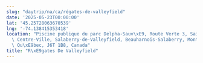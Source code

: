 ```yaml
---
slug: "daytrip/na/ca/régates-de-valleyfield"
date: '2025-05-23T00:00:00'
lat: '45.25728063670539'
lng: '-74.138415353418'
location: "Piscine publique du parc Delpha-Sauv\xE9, Route Verte 3, Sainte-C\xE9cile,\
  \ Centre-Ville, Salaberry-de-Valleyfield, Beauharnois-Salaberry, Mont\xE9r\xE9gie,\
  \ Qu\xE9bec, J6T 1B8, Canada"
title: "R\xE9gates De Valleyfield"
---
```



